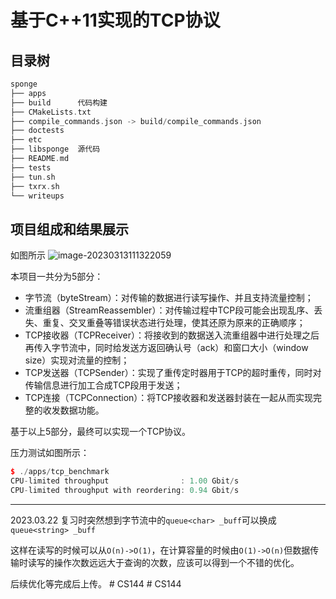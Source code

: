 # 基于C++11实现的TCP协议

## 目录树
```cpp
sponge
├── apps
├── build      代码构建
├── CMakeLists.txt
├── compile_commands.json -> build/compile_commands.json
├── doctests
├── etc
├── libsponge  源代码
├── README.md
├── tests
├── tun.sh
├── txrx.sh
└── writeups
```

## 项目组成和结果展示
如图所示
![image-20230313111322059](https://imgbed001.oss-cn-hangzhou.aliyuncs.com/img/image-20230313111322059.png)

本项目一共分为5部分：
- 字节流（byteStream）：对传输的数据进行读写操作、并且支持流量控制；
- 流重组器（StreamReassembler）：对传输过程中TCP段可能会出现乱序、丢失、重复、交叉重叠等错误状态进行处理，使其还原为原来的正确顺序；
- TCP接收器（TCPReceiver）：将接收到的数据送入流重组器中进行处理之后再传入字节流中，同时给发送方返回确认号（ack）和窗口大小（window size）实现对流量的控制；
- TCP发送器（TCPSender）：实现了重传定时器用于TCP的超时重传，同时对传输信息进行加工合成TCP段用于发送；
- TCP连接（TCPConnection）：将TCP接收器和发送器封装在一起从而实现完整的收发数据功能。

基于以上5部分，最终可以实现一个TCP协议。

压力测试如图所示：
```cpp
$ ./apps/tcp_benchmark 
CPU-limited throughput                : 1.00 Gbit/s
CPU-limited throughput with reordering: 0.94 Gbit/s
```
---
2023.03.22
复习时突然想到字节流中的`queue<char> _buff`可以换成`queue<string> _buff`

这样在读写的时候可以从`O(n)->O(1)`，在计算容量的时候由`O(1)->O(n)`但数据传输时读写的操作次数远远大于查询的次数，应该可以得到一个不错的优化。

后续优化等完成后上传。
#   C S 1 4 4  
 #   C S 1 4 4  
 